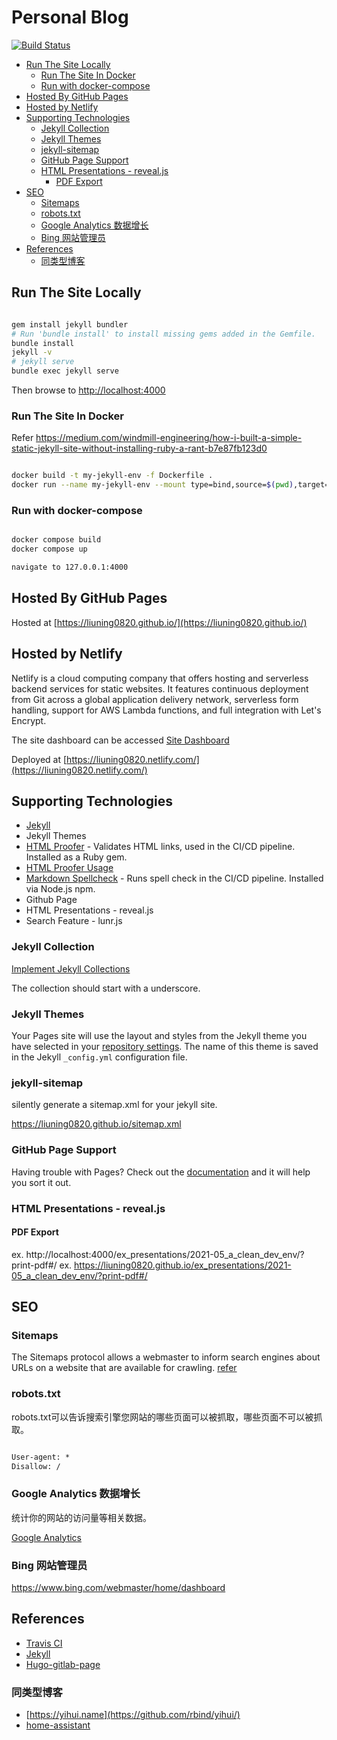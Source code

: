 # Personal Blog

[![Build Status](https://travis-ci.org/liuning0820/liuning0820.github.io.svg?branch=master)](https://travis-ci.org/liuning0820/liuning0820.github.io)

- [Run The Site Locally](#run-the-site-locally)
  - [Run The Site In Docker](#run-the-site-in-docker)
  - [Run with docker-compose](#run-with-docker-compose)
- [Hosted By GitHub Pages](#hosted-by-github-pages)
- [Hosted by Netlify](#hosted-by-netlify)
- [Supporting Technologies](#supporting-technologies)
  - [Jekyll Collection](#jekyll-collection)
  - [Jekyll Themes](#jekyll-themes)
  - [jekyll-sitemap](#jekyll-sitemap)
  - [GitHub Page Support](#github-page-support)
  - [HTML Presentations - reveal.js](#html-presentations---revealjs)
    - [PDF Export](#pdf-export)
- [SEO](#seo)
  - [Sitemaps](#sitemaps)
  - [robots.txt](#robotstxt)
  - [Google Analytics 数据增长](#google-analytics-数据增长)
  - [Bing 网站管理员](#bing-网站管理员)
- [References](#references)
  - [同类型博客](#同类型博客)


## Run The Site Locally

```sh

gem install jekyll bundler
# Run 'bundle install' to install missing gems added in the Gemfile.
bundle install
jekyll -v
# jekyll serve
bundle exec jekyll serve

```

Then browse to [http://localhost:4000](http://localhost:4000)

### Run The Site In Docker

Refer <https://medium.com/windmill-engineering/how-i-built-a-simple-static-jekyll-site-without-installing-ruby-a-rant-b7e87fb123d0>

```sh

docker build -t my-jekyll-env -f Dockerfile .
docker run --name my-jekyll-env --mount type=bind,source=$(pwd),target=/src -p 4000:4000 -it my-jekyll-env


```

### Run with docker-compose

```sh

docker compose build
docker compose up

navigate to 127.0.0.1:4000


```

## Hosted By GitHub Pages

Hosted at [https://liuning0820.github.io/](https://liuning0820.github.io/)

## Hosted by Netlify

Netlify is a cloud computing company that offers hosting and serverless backend services for static websites. It features continuous deployment from Git across a global application delivery network, serverless form handling, support for AWS Lambda functions, and full integration with Let's Encrypt.

The site dashboard can be accessed [Site Dashboard](https://app.netlify.com/sites/liuning0820/overview)

Deployed at [https://liuning0820.netlify.com/](https://liuning0820.netlify.com/)

## Supporting Technologies

- [Jekyll](https://jekyllrb.com/ "Transform your plain text into static websites and blog")
- Jekyll Themes
- [HTML Proofer](https://github.com/gjtorikian/html-proofer) - Validates HTML links, used in the CI/CD pipeline. Installed as a Ruby gem.
- [HTML Proofer Usage](https://simpleit.rocks/web/html/how-to-check-local-websites-for-broken-links/)
- [Markdown Spellcheck](https://www.npmjs.com/package/markdown-spellcheck) - Runs spell check in the CI/CD pipeline. Installed via Node.js npm.
- Github Page
- HTML Presentations - reveal.js
- Search Feature - lunr.js

### Jekyll Collection

[Implement Jekyll Collections](https://jekyllrb.com/docs/collections/)

The collection should start with a underscore.

### Jekyll Themes

Your Pages site will use the layout and styles from the Jekyll theme you have selected in your [repository settings](https://github.com/liuning0820/liuning0820.github.io/settings). The name of this theme is saved in the Jekyll `_config.yml` configuration file.

### jekyll-sitemap

silently generate a sitemap.xml for your jekyll site.

https://liuning0820.github.io/sitemap.xml

### GitHub Page Support

Having trouble with Pages? Check out the [documentation](https://help.github.com/categories/github-pages-basics/) and it will help you sort it out.

### HTML Presentations - reveal.js

#### PDF Export

ex. http://localhost:4000/ex_presentations/2021-05_a_clean_dev_env/?print-pdf#/
ex. https://liuning0820.github.io/ex_presentations/2021-05_a_clean_dev_env/?print-pdf#/

## SEO

### Sitemaps

The Sitemaps protocol allows a webmaster to inform search engines about URLs on a website that are available for crawling. [refer](#jekyll-sitemap)



### robots.txt

robots.txt可以告诉搜索引擎您网站的哪些页面可以被抓取，哪些页面不可以被抓取。 

```robots.txt

User-agent: *
Disallow: /
```

### Google Analytics 数据增长

统计你的网站的访问量等相关数据。

[Google Analytics](https://analytics.google.com/analytics/web/)

### Bing 网站管理员

https://www.bing.com/webmaster/home/dashboard

## References

- [Travis CI](https://jekyllrb.com/docs/continuous-integration/travis-ci/)
- [Jekyll](https://jekyllrb.com/)
- [Hugo-gitlab-page](https://tkainrad.dev/posts/using-hugo-gitlab-pages-and-cloudflare-to-create-and-run-this-website/)

### 同类型博客

- [https://yihui.name](https://github.com/rbind/yihui/)
- [home-assistant](https://github.com/home-assistant/home-assistant.io)
